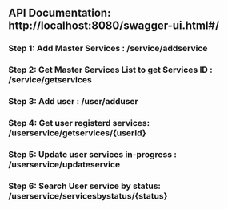 ## API Documentation: http://localhost:8080/swagger-ui.html#/


### Step 1: Add Master Services : /service/addservice 
### Step 2: Get Master Services List to get Services ID : /service/getservices
### Step 3: Add user : /user/adduser
### Step 4: Get user registerd services: /userservice/getservices/{userId}
### Step 5: Update user services in-progress : /userservice/updateservice
### Step 6: Search User service by status: /userservice/servicesbystatus/{status} 
